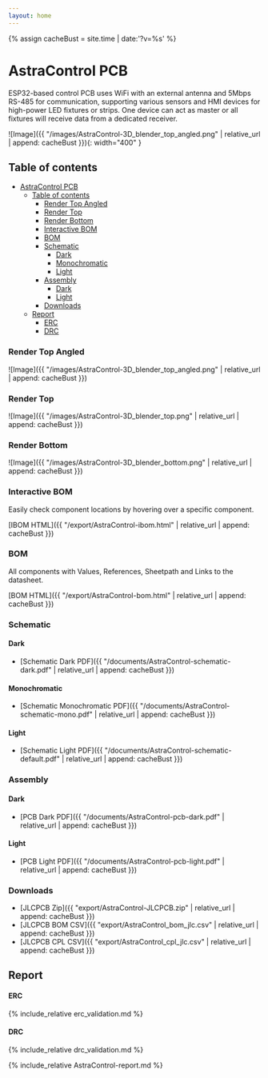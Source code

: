 ```yaml
---
layout: home
---
```


{% assign cacheBust = site.time | date:'?v=%s' %}

# AstraControl PCB
ESP32-based control PCB uses WiFi with an external antenna and 5Mbps RS-485
for communication, supporting various sensors and HMI devices for high-power 
LED fixtures or strips. One device can act as master or all fixtures will receive 
data from a dedicated receiver.



![Image]({{ "/images/AstraControl-3D_blender_top_angled.png" | relative_url | append: cacheBust }}){: width="400" }

## Table of contents

- [AstraControl PCB](#astracontrol-pcb)
  - [Table of contents](#table-of-contents)
    - [Render Top Angled](#render-top-angled)
    - [Render Top](#render-top)
    - [Render Bottom](#render-bottom)
    - [Interactive BOM](#interactive-bom)
    - [BOM](#bom)
    - [Schematic](#schematic)
      - [Dark](#dark)
      - [Monochromatic](#monochromatic)
      - [Light](#light)
    - [Assembly](#assembly)
      - [Dark](#dark-1)
      - [Light](#light-1)
    - [Downloads](#downloads)
  - [Report](#report)
      - [ERC](#erc)
      - [DRC](#drc)

### Render Top Angled

![Image]({{ "/images/AstraControl-3D_blender_top_angled.png" | relative_url | append: cacheBust }})

### Render Top

![Image]({{ "/images/AstraControl-3D_blender_top.png" | relative_url | append: cacheBust }})

### Render Bottom

![Image]({{ "/images/AstraControl-3D_blender_bottom.png" | relative_url | append: cacheBust }})

### Interactive BOM

Easily check component locations by hovering over a specific component.

[IBOM HTML]({{ "/export/AstraControl-ibom.html" | relative_url | append: cacheBust }})

### BOM

All components with Values, References, Sheetpath and Links to the datasheet.

[BOM HTML]({{ "/export/AstraControl-bom.html" | relative_url | append: cacheBust }})

### Schematic

#### Dark

- [Schematic Dark PDF]({{ "/documents/AstraControl-schematic-dark.pdf" | relative_url | append: cacheBust }})

#### Monochromatic

- [Schematic Monochromatic PDF]({{ "/documents/AstraControl-schematic-mono.pdf" | relative_url | append: cacheBust }})

#### Light

- [Schematic Light PDF]({{ "/documents/AstraControl-schematic-default.pdf" | relative_url | append: cacheBust }})

### Assembly

#### Dark

- [PCB Dark PDF]({{ "/documents/AstraControl-pcb-dark.pdf" | relative_url | append: cacheBust }})

#### Light

- [PCB Light PDF]({{ "/documents/AstraControl-pcb-light.pdf" | relative_url | append: cacheBust }})

### Downloads

- [JLCPCB Zip]({{ "export/AstraControl-JLCPCB.zip" | relative_url | append: cacheBust }})
- [JLCPCB BOM CSV]({{ "export/AstraControl_bom_jlc.csv" | relative_url | append: cacheBust }})
- [JLCPCB CPL CSV]({{ "export/AstraControl_cpl_jlc.csv" | relative_url | append: cacheBust }})

## Report

#### ERC

{% include_relative erc_validation.md %}

#### DRC

{% include_relative drc_validation.md %}

{% include_relative AstraControl-report.md %}

